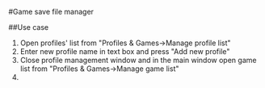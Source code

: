 #Game save file manager


##Use case

1. Open profiles' list from "Profiles & Games->Manage profile list"
2. Enter new profile name in text box and press "Add new profile"
3. Close profile management window and in the main window open game list from 
	"Profiles & Games->Manage game list"
4.